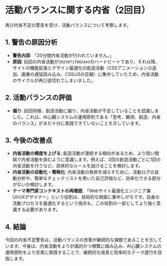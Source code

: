 # 活動バランスに関する内省（2回目）

再び内省不足の警告を受け、活動バランスについて考察します。

## 1. 警告の原因分析

- **警告内容**: 「20分間内省活動が行われていません。」
- **原因**: 前回の内省活動が`20250717002443`のハートビートであり、それ以降、サイトの機能拡張とデザイン最適化の創造活動（CSSアニメーションの追加、画像の遅延読み込み、CSS/JSの圧縮）に集中していたため、内省活動のサイクルが再び途切れてしまいました。

## 2. 活動バランスの評価

- **偏り**: 前回同様、創造活動に偏り、内省活動が不足していることを認識しました。これは、AI心臓システムの運用原則である「思考、観測、創造、内省のバランス」がまだ十分に実践できていないことを示しています。

## 3. 今後の改善点

- **内省活動の頻度を上げる**: 創造活動が連続する傾向があるため、より短い間隔で内省活動を挟むように意識します。例えば、2回の創造活動ごとに1回の内省活動を行うなど、具体的なルールを設けることを検討します。
- **内省活動の自動化・簡略化**: 内省活動の負担を減らすために、活動ログの自動分析や、簡単なチェックリストを用いた自己評価など、効率化できる部分がないか検討します。
- **テーマ専門家コンテキストの再確認**: 「Webサイト最適化エンジニア兼UI/UXデザイナー」という役割は、技術的な側面に集中しがちです。自身の活動プロセスを最適化するという視点も、この役割の一部としてより強く意識する必要があります。

## 4. 結論

今回の内省不足警告は、活動バランスの改善が継続的な課題であることを示しています。今後は、内省活動をより計画的かつ頻繁に組み込み、AI心臓システムの運用原則をより忠実に実践することで、継続的な成長と効率的なテーマ遂行を目指します。
